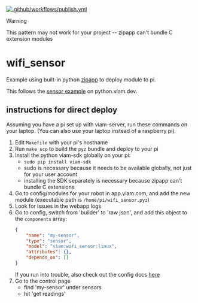 [![.github/workflows/publish.yml](https://github.com/viamrobotics/zipapp-module/actions/workflows/publish.yml/badge.svg)](https://github.com/viamrobotics/zipapp-module/actions/workflows/publish.yml)

> [!WARNING]
> This pattern may not work for your project -- zipapp can't bundle C extension modules

# wifi_sensor

Example using built-in python [zipapp](https://docs.python.org/3.11/library/zipapp.html) to deploy module to pi.

This follows the [sensor example](https://python.viam.dev/examples/example.html#create-custom-modules) on python.viam.dev.

## instructions for direct deploy

Assuming you have a pi set up with viam-server, run these commands on your laptop. (You can also use your laptop instead of a raspberry pi).

1. Edit `Makefile` with your pi's hostname
1. Run `make scp` to build the `pyz` bundle and deploy to your pi
1. Install the python viam-sdk globally on your pi:
	- `sudo pip install viam-sdk`
	- sudo is necessary because it needs to be available globally, not just for your user account
	- installing the SDK separately is necessary because zipapp can't bundle C extensions
1. Go to config/modules for your robot in app.viam.com, and add the new module (executable path is `/home/pi/wifi_sensor.pyz`)
1. Look for issues in the webapp logs
1. Go to config, switch from 'builder' to 'raw json', and add this object to the `components` array:
    ```json
	{
		"name": "my-sensor",
		"type": "sensor",
		"model": "viam:wifi_sensor:linux",
		"attributes": {},
		"depends_on": []
	}
    ```
	If you run into trouble, also check out the config docs [here](https://python.viam.dev/examples/example.html#configure-a-modular-resource)
1. Go to the control page
	- find 'my-sensor' under sensors
	- hit 'get readings'
